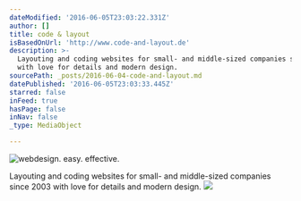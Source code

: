 ```yaml
---
dateModified: '2016-06-05T23:03:22.331Z'
author: []
title: code & layout
isBasedOnUrl: 'http://www.code-and-layout.de'
description: >-
  Layouting and coding websites for small- and middle-sized companies since 2003
  with love for details and modern design.
sourcePath: _posts/2016-06-04-code-and-layout.md
datePublished: '2016-06-05T23:03:33.445Z'
starred: false
inFeed: true
hasPage: false
inNav: false
_type: MediaObject

---
```

![webdesign. easy. effective.](https://the-grid-user-content.s3-us-west-2.amazonaws.com/4dd67c4f-0da4-4ad7-87b0-ec8d9baeead1.jpg)

Layouting and coding websites for small- and middle-sized companies since 2003 with love for details and modern design.
![](https://the-grid-user-content.s3-us-west-2.amazonaws.com/973d77d2-5cec-4950-868d-25e54b4003e8.jpg)